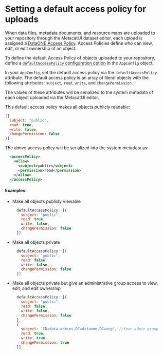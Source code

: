 # Setting a default access policy for uploads

When data files, metadata documents, and resource maps are uploaded to your repository
through the MetacatUI dataset editor, each upload is assigned a [DataONE Access Policy](https://releases.dataone.org/online/api-documentation-v2.0.1/apis/Types.html#Types.AccessPolicy). Access Policies define who can view, edit, or edit ownership of an object.

To define the default Access Policy of objects uploaded to your repository,
define a [`defaultAccessPolicy` configuration option](../docs/AppConfig.html#defaultAccessPolicy) in the `AppConfig` object.

In your `AppConfig`, set the default access policy via the `defaultAccessPolicy` attribute. The default access policy is an array of literal objects
with the following attributes:
`subject`, `read`, `write`, and `changePermission`.

The values of these attributes will be serialized to the system metadata of each object uploaded via the MetacatUI editor.

This default access policy makes all objects publicly readable:
  ```javascript
  [{
    subject: "public",
    read: true,
    write: false,
    changePermission: false
  }]
  ```

The above access policy will be serialized into the system metadata as:
  ```xml
    <accessPolicy>
      <allow>
        <subject>public</subject>
        <permission>read</permission>
      </allow>
    </accessPolicy>
  ```

#### Examples:
- Make all objects publicly viewable

  ```js
    defaultAccessPolicy: [{
      subject: "public",
      read: true,
      write: false,
      changePermission: false
    }]
  ```
- Make all objects private

  ```js
    defaultAccessPolicy: [{
      subject: "public",
      read: false,
      write: false,
      changePermission: false
    }]
  ```

- Make all objects private but give an administrative group access to view, edit, and edit ownership

  ```js
    defaultAccessPolicy: [{
      subject: "public",
      read: false,
      write: false,
      changePermission: false
    },
    {
      subject: "CN=data-admins,DC=dataone,DC=org", //Your admin group ID/subject
      read: true,
      write: true,
      changePermission: true
    }]
  ```
